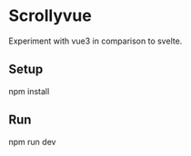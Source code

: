 # Scrollyvue

Experiment with vue3 in comparison to svelte.

## Setup

npm install

## Run
npm run dev
